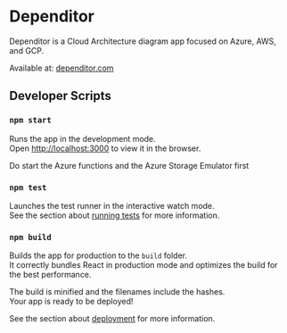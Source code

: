 # Dependitor

Dependitor is a Cloud Architecture diagram app focused on Azure, AWS, and GCP.

Available at: [dependitor.com](https://dependitor.com)

## Developer Scripts

### `npm start`

Runs the app in the development mode.\
Open [http://localhost:3000](http://localhost:3000) to view it in the browser.

Do start the Azure functions and the Azure Storage Emulator first

### `npm test`

Launches the test runner in the interactive watch mode.\
See the section about [running tests](https://facebook.github.io/create-react-app/docs/running-tests) for more information.

### `npm build`

Builds the app for production to the `build` folder.\
It correctly bundles React in production mode and optimizes the build for the best performance.

The build is minified and the filenames include the hashes.\
Your app is ready to be deployed!

See the section about [deployment](https://facebook.github.io/create-react-app/docs/deployment) for more information.
